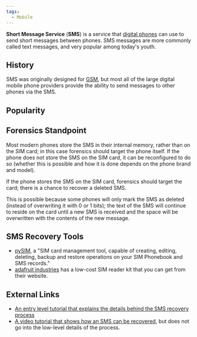 ```yaml
---
tags:
  - Mobile
---
```

**Short Message Service** (**SMS**) is a service that [digital
phones](cell_phones.md) can use to send short messages between
phones. SMS messages are more commonly called text messages, and very
popular among today's youth.

## History

SMS was originally designed for [GSM](gsm.md), but most all of
the large digital mobile phone providers provide the ability to send
messages to other phones via the SMS.

## Popularity

## Forensics Standpoint

Most modern phones store the SMS in their internal memory, rather than
on the SIM card; in this case forensics should target the phone itself.
If the phone does not store the SMS on the SIM card, it can be
reconfigured to do so (whether this is possible and how it is done
depends on the phone brand and model).

If the phone stores the SMS on the SIM card, forensics should target the
card; there is a chance to recover a deleted SMS.

This is possible because some phones will only mark the SMS as deleted
(instead of overwriting it with 0 or 1 bits); the text of the SMS will
continue to reside on the card until a new SMS is received and the space
will be overwritten with the contents of the new message.

## SMS Recovery Tools

- [pySIM](https://github.com/osmocom/pysim), a "SIM card
  management tool, capable of creating, editing, deleting, backup and
  restore operations on your SIM Phonebook and SMS records."
- [adafruit industries](https://www.adafruit.com/category/27) has a
  low-cost SIM reader kit that you can get from their website.

## External Links

- [An entry level tutorial that explains the details behind the SMS recovery process](https://www.dekart.com/howto/howto_sim_reader/how_to_recover_sms)
- [A video tutorial that shows how an SMS can be recovered](http://www.youtube.com/watch?v=VaBaqZiNW4U),
  but does not go into the low-level details of the process.
